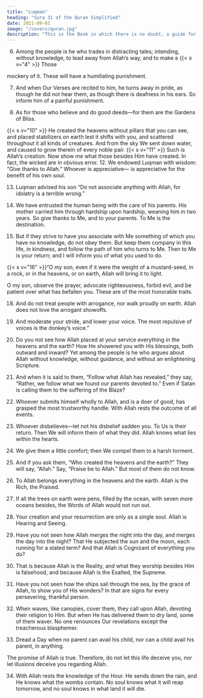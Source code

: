 ```yaml
---
title: "Luqman"
heading: "Sura 31 of the Quran Simplified"
date: 2021-09-01
image: "/covers/quran.jpg"
description: "This is the Book in which there is no doubt, a guide for the righteous."
---
```



<!-- 1. Alif, Lam, Meem. -->
<!-- 2. These{{< s v="3" >}}  A
are the Verses of the Wise Book.
guide and a mercy for the righteous.
who observe the prayer, and pay the
obligatory charity, and are certain of the
Hereafter. -->

<!-- 5. These are upon guidance from their Lord. These are the successful. -->

6. Among the people is he who trades in distracting tales; intending, without knowledge,
to lead away from Allah’s way, and to make a 
{{< s v="4" >}}  Those

mockery of it. These will have a humiliating
punishment.

7. And when Our Verses are recited to him, he
turns away in pride, as though he did not hear
them, as though there is deafness in his ears.
So inform him of a painful punishment.

8. As for those who believe and do good
deeds—for them are the Gardens of Bliss.
<!-- 9. Dwelling therein forever.  -->
{{< s v="10" >}}  He created the heavens without pillars that you can see, and placed stabilizers on earth
lest it shifts with you, and scattered throughout it all kinds of creatures. And from the sky
We sent down water, and caused to grow therein of every noble pair.
{{< s v="11" >}}  Such is Allah’s creation. Now show me what those besides Him have created. In fact, the wicked are in obvious error.
12. We endowed Luqman with wisdom: “Give thanks to Allah.” Whoever is appreciative—
is appreciative for the benefit of his own soul.

<!-- And whoever is unappreciative—Allah is Sufficient and Praiseworthy. -->

13. Luqman advised his son “Do not associate anything with Allah, for idolatry is a terrible wrong.”

14. We have entrusted the human being with the care of his parents. His mother carried
him through hardship upon hardship, weaning him in two years. So give thanks to Me,
and to your parents. To Me is the destination.

15. But if they strive to have you associate with Me something of which you have no
knowledge, do not obey them. But keep them company in this life, in kindness, and follow
the path of him who turns to Me. Then to Me is your return; and I will inform you of what you used to do.

{{< s v="16" >}}“O my son, even if it were the weight of a mustard-seed, in a rock, or in the heavens, or
on earth, Allah will bring it to light.

O my son, observe the prayer, advocate
righteousness, forbid evil, and be patient over
what has befallen you. These are of the most
honorable traits.

18. And do not treat people with arrogance, nor walk proudly on earth. Allah does not
love the arrogant showoffs.

19. And moderate your stride, and lower your voice. The most repulsive of voices is the donkey’s voice.”

20. Do you not see how Allah placed at your service everything in the heavens and the earth? How He showered you with His blessings, both outward and inward? Yet among the people is he who argues about Allah without knowledge, without guidance, and without an enlightening Scripture.

21. And when it is said to them, “Follow what Allah has revealed,” they say, “Rather, we follow what we found our parents devoted to.” Even if Satan is calling them to the suffering of the Blaze?

22. Whoever submits himself wholly to Allah, and is a doer of good, has grasped the most trustworthy handle. With Allah rests the outcome of all events.

23. Whoever disbelieves—let not his disbelief sadden you. To Us is their return. Then We will inform them of what they did. Allah knows what lies within the hearts.

24. We give them a little comfort; then We compel them to a harsh torment.

25. And if you ask them, “Who created the heavens and the earth?” They will say, “Allah.” Say, “Praise be to Allah.” But most of them do not know.

26. To Allah belongs everything in the heavens
and the earth. Allah is the Rich, the Praised.
27. If all the trees on earth were pens, filled by
the ocean, with seven more oceans besides, the Words of Allah would not run out. 

28. Your creation and your resurrection are only as a single soul. Allah is Hearing and Seeing.

29. Have you not seen how Allah merges the night into the day, and merges the day into
the night? That He subjected the sun and the moon, each running for a stated term? And that Allah is Cognizant of everything you do?
30. That is because Allah is the Reality, and what they worship besides Him is falsehood,
and because Allah is the Exalted, the Supreme.
31. Have you not seen how the ships sail through the sea, by the grace of Allah, to show you of His wonders? In that are signs for every persevering, thankful person.

32. When waves, like canopies, cover them, they call upon Allah, devoting their religion to Him. But when He has delivered them to dry land, some of them waver. No one renounces Our revelations except the treacherous blasphemer.

33. Dread a Day when no parent can avail his child, nor can a child avail his parent, in anything. 

The promise of Allah is true. Therefore, do not let this life deceive you, nor let illusions deceive you regarding Allah.

34. With Allah rests the knowledge of the Hour. He sends down the rain, and He knows what the wombs contain. No soul knows
what it will reap tomorrow, and no soul knows in what land it will die. 

